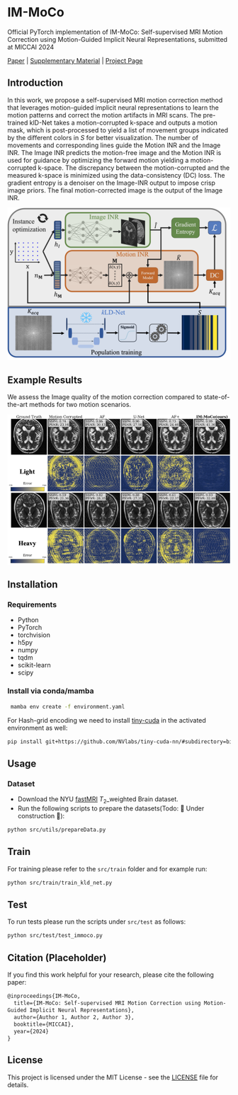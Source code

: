 # IM-MoCo

Official PyTorch implementation of IM-MoCo: Self-supervised MRI Motion Correction using Motion-Guided Implicit Neural Representations, submitted at MICCAI 2024

[Paper](files/MICCAI24_20240307_final.pdf) | [Supplementary Material](files/MICCAI24_20240307_Supplementary.pdf) | [Project Page]()

## Introduction

In this work, we propose a self-supervised MRI motion correction method that leverages motion-guided implicit neural representations to learn the motion patterns and correct the motion artifacts in MRI scans. The pre-trained klD-Net takes a motion-corrupted k-space
and outputs a motion mask, which is post-processed to yield a list of movement groups
indicated by the different colors in $S$ for better visualization. The number of movements
and corresponding lines guide the Motion INR and the Image INR. The Image INR
predicts the motion-free image and the Motion INR is used for guidance by optimizing
the forward motion yielding a motion-corrupted k-space. The discrepancy between the
motion-corrupted and the measured k-space is minimized using the data-consistency
(DC) loss. The gradient entropy is a denoiser on the Image-INR output to impose crisp
image priors. The final motion-corrected image is the output of the Image INR.

![ ](files/IM-MoCo_arch.png)

## Example Results

We assess the Image quality of the motion correction compared to state-of-the-art methods for two motion scenarios.

![ ](files/motion_correction_comp.png)

## Installation

### Requirements

- Python
- PyTorch
- torchvision
- h5py
- numpy
- tqdm
- scikit-learn
- scipy

### Install via conda/mamba

```bash
 mamba env create -f environment.yaml
```

For Hash-grid encoding we need to install [tiny-cuda](https://github.com/NVlabs/tiny-cuda-nn/#subdirectory=bindings/torch) in the activated environment as well:

```bash
pip install git+https://github.com/NVlabs/tiny-cuda-nn/#subdirectory=bindings/torch
```

## Usage

### Dataset

- Download the NYU [fastMRI](https://fastmri.med.nyu.edu) $T_2$\_weighted Brain dataset.
- Run the following scripts to prepare the datasets(Todo: 🚧 Under construction 🚧):

```bash
python src/utils/prepareData.py
```

## Train

For training please refer to the `src/train` folder and for example run:

```bash
python src/train/train_kld_net.py
```

## Test

To run tests please run the scripts under `src/test` as follows:

```bash
python src/test/test_immoco.py
```

## Citation (Placeholder)

If you find this work helpful for your research, please cite the following paper:

```
@inproceedings{IM-MoCo,
  title={IM-MoCo: Self-supervised MRI Motion Correction using Motion-Guided Implicit Neural Representations},
  author={Author 1, Author 2, Author 3},
  booktitle={MICCAI},
  year={2024}
}
```

## License

This project is licensed under the MIT License - see the [LICENSE](LICENSE) file for details.
